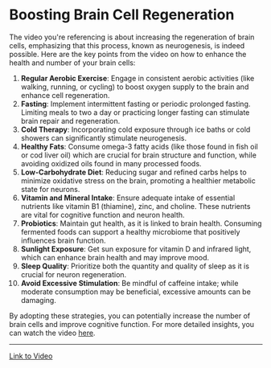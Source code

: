 # Boosting Brain Cell Regeneration

The video you're referencing is about increasing the regeneration of brain cells, emphasizing that this process, known as neurogenesis, is indeed possible. Here are the key points from the video on how to enhance the health and number of your brain cells:

1. **Regular Aerobic Exercise**: Engage in consistent aerobic activities (like walking, running, or cycling) to boost oxygen supply to the brain and enhance cell regeneration.
2. **Fasting**: Implement intermittent fasting or periodic prolonged fasting. Limiting meals to two a day or practicing longer fasting can stimulate brain repair and regeneration.
3. **Cold Therapy**: Incorporating cold exposure through ice baths or cold showers can significantly stimulate neurogenesis.
4. **Healthy Fats**: Consume omega-3 fatty acids (like those found in fish oil or cod liver oil) which are crucial for brain structure and function, while avoiding oxidized oils found in many processed foods.
5. **Low-Carbohydrate Diet**: Reducing sugar and refined carbs helps to minimize oxidative stress on the brain, promoting a healthier metabolic state for neurons.
6. **Vitamin and Mineral Intake**: Ensure adequate intake of essential nutrients like vitamin B1 (thiamine), zinc, and choline. These nutrients are vital for cognitive function and neuron health.
7. **Probiotics**: Maintain gut health, as it is linked to brain health. Consuming fermented foods can support a healthy microbiome that positively influences brain function.
8. **Sunlight Exposure**: Get sun exposure for vitamin D and infrared light, which can enhance brain health and may improve mood.
9. **Sleep Quality**: Prioritize both the quantity and quality of sleep as it is crucial for neuron regeneration.
10. **Avoid Excessive Stimulation**: Be mindful of caffeine intake; while moderate consumption may be beneficial, excessive amounts can be damaging.

By adopting these strategies, you can potentially increase the number of brain cells and improve cognitive function. For more detailed insights, you can watch the video [here](https://youtu.be/lSwHXE9LohA?si=a_WzFIdl6JlQNGdt).

---

[Link to Video](https://youtu.be/lSwHXE9LohA?si=a_WzFIdl6JlQNGdt)
